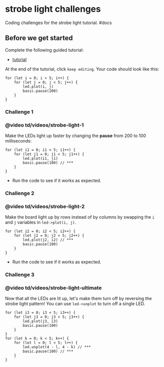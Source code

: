 # strobe light challenges

Coding challenges for the strobe light tutorial. #docs

## Before we get started

Complete the following guided tutorial:

* [tutorial](/lessons/strobe-light/tutorial)

At the end of the tutorial, click `keep editing`. Your code should look like this:

```
for (let i = 0; i < 5; i++) {
    for (let j = 0; j < 5; j++) {
        led.plot(i, j)
        basic.pause(200)
    }
}
```

### Challenge 1

### @video td/videos/strobe-light-1

Make the LEDs light up faster by changing the **pause** from 200 to 100 milliseconds:

```
for (let i1 = 0; i1 < 5; i1++) {
    for (let j1 = 0; j1 < 5; j1++) {
        led.plot(i1, j1)
        basic.pause(100) // ***
    }
}
```

* Run the code to see if it works as expected.

### Challenge 2

### @video td/videos/strobe-light-2

Make the board light up by rows instead of by columns by swapping the `i` and `j` variables in `led->plot(i, j)`.

```
for (let i2 = 0; i2 < 5; i2++) {
    for (let j2 = 0; j2 < 5; j2++) {
        led.plot(j2, i2) // ***
        basic.pause(100)
    }
}
```

* Run the code to see if it works as expected.

### Challenge 3

### @video td/videos/strobe-light-ultimate

Now that all the LEDs are lit up, let's make them turn off by reversing the strobe light pattern! You can use `led->unplot` to turn off a single LED.

```
for (let i3 = 0; i3 < 5; i3++) {
    for (let j3 = 0; j3 < 5; j3++) {
        led.plot(j3, i3)
        basic.pause(100)
    }
}
for (let k = 0; k < 5; k++) {
    for (let l = 0; l < 5; l++) {
        led.unplot(4 - l, 4 - k) // ***
        basic.pause(100) // ***
    }
}
```

